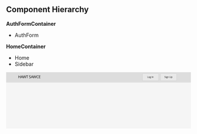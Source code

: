 ## Component Hierarchy

**AuthFormContainer**
 - AuthForm

**HomeContainer**
 - Home
 - Sidebar
<img src="https://github.com/hellochitty/Hawt-Sawce/blob/master/docs/wireframes/Index.png" alt="Index View" width="600">
